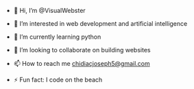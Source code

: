 - 👋 Hi, I’m @VisualWebster
- 👀 I’m interested in web development and artificial intelligence
- 🌱 I’m currently learning python
- 💞️ I’m looking to collaborate on building websites
- 📫 How to reach me chidiacjoseph5@gmail.com

- ⚡ Fun fact: I code on the beach

<!---
VisualWebster/VisualWebster is a ✨ special ✨ repository because its `README.md` (this file) appears on your GitHub profile.
You can click the Preview link to take a look at your changes.
--->
